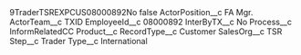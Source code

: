 <?xml version="1.0" encoding="UTF-8"?>
<CustomMetadata xmlns="http://soap.sforce.com/2006/04/metadata" xmlns:xsi="http://www.w3.org/2001/XMLSchema-instance" xmlns:xsd="http://www.w3.org/2001/XMLSchema">
    <label>9TraderTSREXPCUS08000892No</label>
    <protected>false</protected>
    <values>
        <field>ActorPosition__c</field>
        <value xsi:type="xsd:string">FA Mgr.</value>
    </values>
    <values>
        <field>ActorTeam__c</field>
        <value xsi:type="xsd:string">TXID</value>
    </values>
    <values>
        <field>EmployeeId__c</field>
        <value xsi:type="xsd:string">08000892</value>
    </values>
    <values>
        <field>InterByTX__c</field>
        <value xsi:type="xsd:string">No</value>
    </values>
    <values>
        <field>Process__c</field>
        <value xsi:type="xsd:string">InformRelatedCC</value>
    </values>
    <values>
        <field>Product__c</field>
        <value xsi:nil="true"/>
    </values>
    <values>
        <field>RecordType__c</field>
        <value xsi:type="xsd:string">Customer</value>
    </values>
    <values>
        <field>SalesOrg__c</field>
        <value xsi:type="xsd:string">TSR</value>
    </values>
    <values>
        <field>Step__c</field>
        <value xsi:type="xsd:string">Trader</value>
    </values>
    <values>
        <field>Type__c</field>
        <value xsi:type="xsd:string">International</value>
    </values>
</CustomMetadata>
